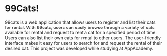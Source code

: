 # 99Cats!

99cats is a web application that allows users to register and list their cats for rental. With 99cats, users can easily browse through a variety of cats available for rental and request to rent a cat for a specified period of time. Users can also list their own cats for rental to other users. The user-friendly interface makes it easy for users to search for and request the rental of their desired cat. This project was developed while studying at AppAcademy.